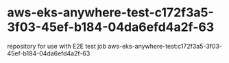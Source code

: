# aws-eks-anywhere-test-c172f3a5-3f03-45ef-b184-04da6efd4a2f-63
repository for use with E2E test job aws-eks-anywhere-test:c172f3a5-3f03-45ef-b184-04da6efd4a2f-63
